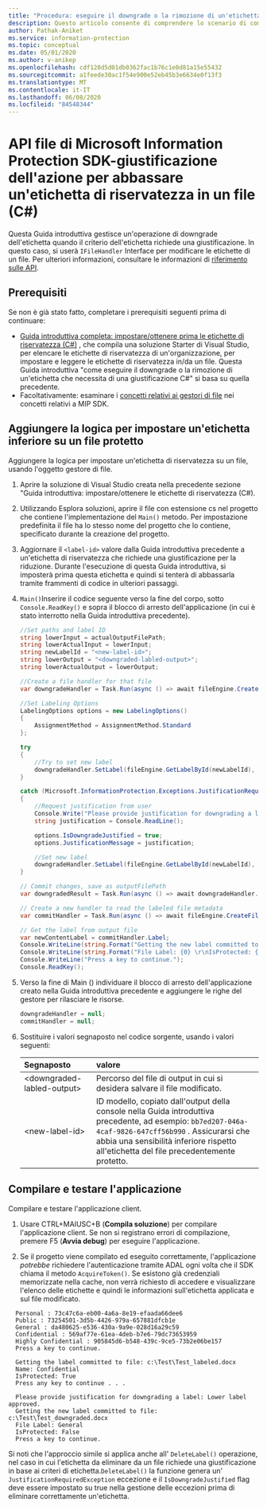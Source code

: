 ```yaml
---
title: "Procedura: eseguire il downgrade o la rimozione di un'etichetta che richiede una giustificazione (C#)"
description: Questo articolo consente di comprendere lo scenario di come effettuare il downgrade o la rimozione di un'etichetta che necessita di giustificazione.
author: Pathak-Aniket
ms.service: information-protection
ms.topic: conceptual
ms.date: 05/01/2020
ms.author: v-anikep
ms.openlocfilehash: cdf128d5d01db0362fac1b76c1e0d81a15e55432
ms.sourcegitcommit: a1feede30ac1f54e900e52eb45b3e6634e0f13f3
ms.translationtype: MT
ms.contentlocale: it-IT
ms.lasthandoff: 06/08/2020
ms.locfileid: "84548344"
---
```

# <a name="microsoft-information-protection-sdk-file-api---action-justification-for-lowering-a-sensitivity-label-on-a-file-c"></a>API file di Microsoft Information Protection SDK-giustificazione dell'azione per abbassare un'etichetta di riservatezza in un file (C#)

Questa Guida introduttiva gestisce un'operazione di downgrade dell'etichetta quando il criterio dell'etichetta richiede una giustificazione. In questo caso, si userà `IFileHandler` Interface per modificare le etichette di un file. Per ulteriori informazioni, consultare le informazioni di [riferimento sulle API](/dotnet/api/?term=microsoft.informationprotection).

## <a name="prerequisites"></a>Prerequisiti

Se non è già stato fatto, completare i prerequisiti seguenti prima di continuare:

- [Guida introduttiva completa: impostare/ottenere prima le etichette di riservatezza (C#)](quick-file-set-get-label-csharp.md) , che compila una soluzione Starter di Visual Studio, per elencare le etichette di riservatezza di un'organizzazione, per impostare e leggere le etichette di riservatezza in/da un file. Questa Guida introduttiva "come eseguire il downgrade o la rimozione di un'etichetta che necessita di una giustificazione C#" si basa su quella precedente.
- Facoltativamente: esaminare i [concetti relativi ai gestori di file](concept-handler-file-cpp.md) nei concetti relativi a MIP SDK.

## <a name="add-logic-to-set-a-lower-label-to-a-protected-file"></a>Aggiungere la logica per impostare un'etichetta inferiore su un file protetto

Aggiungere la logica per impostare un'etichetta di riservatezza su un file, usando l'oggetto gestore di file.

1. Aprire la soluzione di Visual Studio creata nella precedente sezione "Guida introduttiva: impostare/ottenere le etichette di riservatezza (C#).

2. Utilizzando Esplora soluzioni, aprire il file con estensione cs nel progetto che contiene l'implementazione del `Main()` metodo. Per impostazione predefinita il file ha lo stesso nome del progetto che lo contiene, specificato durante la creazione del progetto.

3. Aggiornare il `<label-id>` valore dalla Guida introduttiva precedente a un'etichetta di riservatezza che richiede una giustificazione per la riduzione. Durante l'esecuzione di questa Guida introduttiva, si imposterà prima questa etichetta e quindi si tenterà di abbassarla tramite frammenti di codice in ulteriori passaggi.

4. `Main()`Inserire il codice seguente verso la fine del corpo, sotto `Console.ReadKey()` e sopra il blocco di arresto dell'applicazione (in cui è stato interrotto nella Guida introduttiva precedente).

    ```csharp
    //Set paths and label ID
    string lowerInput = actualOutputFilePath;
    string lowerActualInput = lowerInput;
    string newLabelId = "<new-label-id>";
    string lowerOutput = "<downgraded-labled-output>";
    string lowerActualOutput = lowerOutput;

    //Create a file handler for that file
    var downgradeHandler = Task.Run(async () => await fileEngine.CreateFileHandlerAsync(lowerInput, lowerActualInput, true)).Result;

    //Set Labeling Options
    LabelingOptions options = new LabelingOptions()
    {
        AssignmentMethod = AssignmentMethod.Standard
    };

    try
    {
        //Try to set new label
        downgradeHandler.SetLabel(fileEngine.GetLabelById(newLabelId), options, new ProtectionSettings());
    }

    catch (Microsoft.InformationProtection.Exceptions.JustificationRequiredException)
    {
        //Request justification from user
        Console.Write("Please provide justification for downgrading a label: ");
        string justification = Console.ReadLine();

        options.IsDowngradeJustified = true;
        options.JustificationMessage = justification;

        //Set new label
        downgradeHandler.SetLabel(fileEngine.GetLabelById(newLabelId), options, new ProtectionSettings());
    }

    // Commit changes, save as outputFilePath
    var downgradedResult = Task.Run(async () => await downgradeHandler.CommitAsync(lowerActualOutput)).Result;

    // Create a new handler to read the labeled file metadata
    var commitHandler = Task.Run(async () => await fileEngine.CreateFileHandlerAsync(lowerOutput, lowerActualOutput, true)).Result;

    // Get the label from output file
    var newContentLabel = commitHandler.Label;
    Console.WriteLine(string.Format("Getting the new label committed to file: {0}", lowerOutput));
    Console.WriteLine(string.Format("File Label: {0} \r\nIsProtected: {1}", newContentLabel.Label.Name, newContentLabel.IsProtectionAppliedFromLabel.ToString()));
    Console.WriteLine("Press a key to continue.");
    Console.ReadKey();

    ```

5. Verso la fine di Main () individuare il blocco di arresto dell'applicazione creato nella Guida introduttiva precedente e aggiungere le righe del gestore per rilasciare le risorse.

    ````csharp
    downgradeHandler = null;
    commitHandler = null;

    ````

6. Sostituire i valori segnaposto nel codice sorgente, usando i valori seguenti:

   | Segnaposto | valore |
   |:----------- |:----- |
   | \<downgraded-labled-output\> | Percorso del file di output in cui si desidera salvare il file modificato. |
   | \<new-label-id\> | ID modello, copiato dall'output della console nella Guida introduttiva precedente, ad esempio: `bb7ed207-046a-4caf-9826-647cff56b990` . Assicurarsi che abbia una sensibilità inferiore rispetto all'etichetta del file precedentemente protetto. |

## <a name="build-and-test-the-application"></a>Compilare e testare l'applicazione

Compilare e testare l'applicazione client.

1. Usare CTRL+MAIUSC+B (**Compila soluzione**) per compilare l'applicazione client. Se non si registrano errori di compilazione, premere F5 (**Avvia debug**) per eseguire l'applicazione.

2. Se il progetto viene compilato ed eseguito correttamente, l'applicazione *potrebbe* richiedere l'autenticazione tramite ADAL ogni volta che il SDK chiama il metodo `AcquireToken()`. Se esistono già credenziali memorizzate nella cache, non verrà richiesto di accedere e visualizzare l'elenco delle etichette e quindi le informazioni sull'etichetta applicata e sul file modificato.

  ```console
    Personal : 73c47c6a-eb00-4a6a-8e19-efaada66dee6
    Public : 73254501-3d5b-4426-979a-657881dfcb1e
    General : da480625-e536-430a-9a9e-028d16a29c59
    Confidential : 569af77e-61ea-4deb-b7e6-79dc73653959
    Highly Confidential : 905845d6-b548-439c-9ce5-73b2e06be157
    Press a key to continue.

    Getting the label committed to file: c:\Test\Test_labeled.docx
    Name: Confidential
    IsProtected: True
    Press any key to continue . . .

    Please provide justification for downgrading a label: Lower label approved.
    Getting the new label committed to file: c:\Test\Test_downgraded.docx
    File Label: General
    IsProtected: False
    Press a key to continue.
   ```

Si noti che l'approccio simile si applica anche all' `DeleteLabel()` operazione, nel caso in cui l'etichetta da eliminare da un file richiede una giustificazione in base ai criteri di etichetta.`DeleteLabel()` la funzione genera un' `JustificationRequiredException` eccezione e il `IsDowngradeJustified` flag deve essere impostato su true nella gestione delle eccezioni prima di eliminare correttamente un'etichetta.